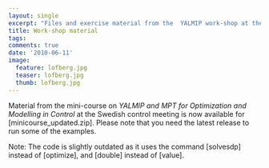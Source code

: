 ```yaml
---
layout: single
excerpt: "Files and exercise material from the  YALMIP work-shop at the Swedish control conference 2010"
title: Work-shop material
tags:
comments: true
date: '2010-06-11'
image:
  feature: lofberg.jpg
  teaser: lofberg.jpg
  thumb: lofberg.jpg
---
```


Material from the mini-course on *YALMIP and MPT for Optimization and Modelling in Control* at the Swedish control meeting is now available for [minicourse_updated.zip]. Please note that you need the latest release to run some of the examples.

Note: The code is slightly outdated as it uses the command [solvesdp] instead of [optimize], and [double] instead of [value].
